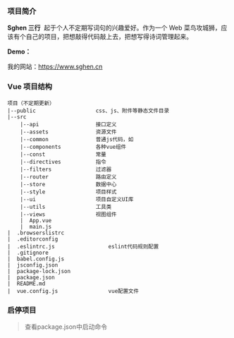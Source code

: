 ### 项目简介

**Sghen 三行**&nbsp;&nbsp;起于个人不定期写词句的兴趣爱好。作为一个 Web 菜鸟攻城狮，应该有个自己的项目，把想敲得代码敲上去，把想写得诗词管理起来。

**Demo：**

我的网站：https://www.sghen.cn

### Vue 项目结构

```
项目（不定期更新）
|--public					css、js、附件等静态文件目录
|--src
	|--api   				接口定义
	|--assets				资源文件
	|--common				普通js代码，如
	|--components			各种vue组件
	|--const				常量
	|--directives			指令
	|--filters   			过滤器
	|--router    			路由定义
	|--store 				数据中心
	|--style 				项目样式
	|--ui					项目自定义UI库
	|--utils 				工具类
	|--views 				视图组件
	|  App.vue
	|  main.js
|  .browserslistrc
|  .editorconfig
|  .eslintrc.js  				eslint代码规则配置
|  .gitignore
|  babel.config.js
|  jsconfig.json
|  package-lock.json
|  package.json
|  README.md
|  vue.config.js 				vue配置文件
```

### 启停项目

> 查看package.json中启动命令
